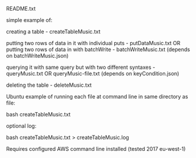 README.txt

simple example of:

  creating a table - createTableMusic.txt

  putting two rows of data in it with individual puts - putDataMusic.txt
  OR
  putting two rows of data in with batchWrite - batchWriteMusic.txt (depends on batchWriteMusic.json)

  querying it with same query but with two different syntaxes -
    queryMusic.txt
    OR
    queryMusic-file.txt (depends on keyCondition.json)

deleting the table - deleteMusic.txt

Ubuntu example of running each file at command line in same directory as file:

bash createTableMusic.txt

optional log:

bash createTableMusic.txt > createTableMusic.log


Requires configured AWS command line installed (tested 2017 eu-west-1)
